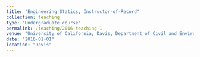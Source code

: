 ```yaml
---
title: "Engineering Statics, Instructor-of-Record"
collection: teaching
type: "Undergraduate course"
permalink: /teaching/2016-teaching-1
venue: "University of California, Davis, Department of Civil and Environmental Engineering"
date: "2016-01-01"
location: "Davis"
---
```


